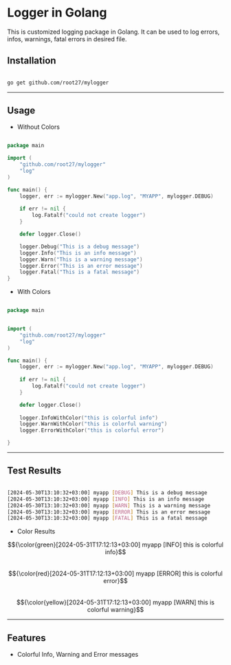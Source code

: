 # Logger in Golang

This is customized logging package in Golang. It can be used to log errors, infos, warnings, fatal errors in desired file. 


## Installation

```bash

go get github.com/root27/mylogger

```
---

## Usage

- Without Colors

```go

package main

import (
    "github.com/root27/mylogger"
    "log"
)

func main() {
    logger, err := mylogger.New("app.log", "MYAPP", mylogger.DEBUG)
    
    if err != nil {
		log.Fatalf("could not create logger")
	}

    defer logger.Close()

    logger.Debug("This is a debug message")
    logger.Info("This is an info message")
    logger.Warn("This is a warning message")
    logger.Error("This is an error message")
    logger.Fatal("This is a fatal message")
}

```

- With Colors

```go

package main


import (
    "github.com/root27/mylogger"
    "log"
)

func main() {
    logger, err := mylogger.New("app.log", "MYAPP", mylogger.DEBUG)
    
    if err != nil {
		log.Fatalf("could not create logger")
	}

    defer logger.Close()
    
    logger.InfoWithColor("this is colorful info")
    logger.WarnWithColor("this is colorful warning")
    logger.ErrorWithColor("this is colorful error")

}

```


---

## Test Results

```bash

[2024-05-30T13:10:32+03:00] myapp [DEBUG] This is a debug message
[2024-05-30T13:10:32+03:00] myapp [INFO] This is an info message
[2024-05-30T13:10:32+03:00] myapp [WARN] This is a warning message
[2024-05-30T13:10:32+03:00] myapp [ERROR] This is an error message
[2024-05-30T13:10:32+03:00] myapp [FATAL] This is a fatal message

```
- Color Results

$${\color{green}[2024-05-31T17:12:13+03:00] myapp [INFO] this is colorful info}$$<br>
$${\color{red}[2024-05-31T17:12:13+03:00] myapp [ERROR] this is colorful error}$$<br>
$${\color{yellow}[2024-05-31T17:12:13+03:00] myapp [WARN] this is colorful warning}$$

---

## Features

- Colorful Info, Warning and Error messages





